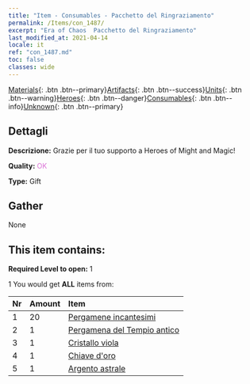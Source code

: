```yaml
---
title: "Item - Consumables - Pacchetto del Ringraziamento"
permalink: /Items/con_1487/
excerpt: "Era of Chaos  Pacchetto del Ringraziamento"
last_modified_at: 2021-04-14
locale: it
ref: "con_1487.md"
toc: false
classes: wide
---
```

 [Materials](/it/Items/){: .btn .btn--primary}[Artifacts](/it/Items/Artifacts/){: .btn .btn--success}[Units](/it/Items/Units/){: .btn .btn--warning}[Heroes](/it/Items/Heroes/){: .btn .btn--danger}[Consumables](/it/Items/Consumables/){: .btn .btn--info}[Unknown](/it/Items/Unknown/){: .btn .btn--primary}

## Dettagli
 **Descrizione:** Grazie per il tuo supporto a Heroes of Might and Magic!

 **Quality:** <span style="color: #DA70D6">OK</span>

 **Type:** Gift

## Gather

  None

## This item contains:

 **Required Level to open:** 1

 1 You would get **ALL** items  from:

  | Nr | Amount |     Item    |
  |:---|:-------|:------------|
  | 1 | 20 | [Pergamene incantesimi](/it/Items/con_694/) | 
  | 2 | 1 | [Pergamena del Tempio antico](/it/Items/con_697/) | 
  | 3 | 1 | [Cristallo viola](/it/Items/con_720/) | 
  | 4 | 1 | [Chiave d'oro](/it/Items/con_783/) | 
  | 5 | 1 | [Argento astrale](/it/Items/con_969/) | 
